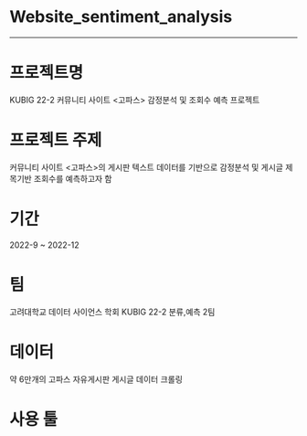 # Website_sentiment_analysis
---

# 프로젝트명

KUBIG 22-2 커뮤니티 사이트 <고파스> 감정분석 및 조회수 예측 프로젝트

# 프로젝트 주제

커뮤니티 사이트 <고파스>의 게시판 텍스트 데이터를 기반으로 감정분석 및 게시글 제목기반 조회수를 예측하고자 함

# 기간

2022-9 ~ 2022-12

# 팀

고려대학교 데이터 사이언스 학회 KUBIG 22-2 분류,예측 2팀
  
# 데이터
  
약 6만개의 고파스 자유게시판 게시글 데이터 크롤링

# 사용 툴

